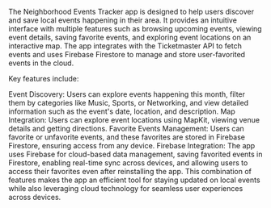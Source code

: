 The Neighborhood Events Tracker app is designed to help users discover and save local events happening in their area. It provides an intuitive interface with multiple features such as browsing upcoming events, viewing event details, saving favorite events, and exploring event locations on an interactive map. The app integrates with the Ticketmaster API to fetch events and uses Firebase Firestore to manage and store user-favorited events in the cloud.

Key features include:

Event Discovery: Users can explore events happening this month, filter them by categories like Music, Sports, or Networking, and view detailed information such as the event's date, location, and description.
Map Integration: Users can explore event locations using MapKit, viewing venue details and getting directions.
Favorite Events Management: Users can favorite or unfavorite events, and these favorites are stored in Firebase Firestore, ensuring access from any device.
Firebase Integration: The app uses Firebase for cloud-based data management, saving favorited events in Firestore, enabling real-time sync across devices, and allowing users to access their favorites even after reinstalling the app.
This combination of features makes the app an efficient tool for staying updated on local events while also leveraging cloud technology for seamless user experiences across devices.
